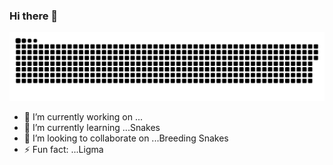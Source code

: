 ### Hi there 👋


<a href=#><img src="contributions.svg"></a>



- 🔭 I’m currently working on ...
- 🌱 I’m currently learning ...Snakes
- 👯 I’m looking to collaborate on ...Breeding Snakes
- ⚡ Fun fact: ...Ligma
